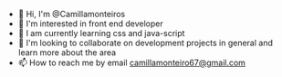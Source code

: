- 👋 Hi, I'm @Camillamonteiros
- 👀 I'm interested in front end developer
- 🌱 I am currently learning css and java-script
- 💞️ I'm looking to collaborate on development projects in general and learn more about the area
- 📫 How to reach me by email camillamonteiro67@gmail.com

<!---
Camillamonteiros/Camillamonteiros is a ✨ special ✨ repository because its `README.md` (this file) appears on your GitHub profile.
You can click the Preview link to take a look at your changes.
--->
